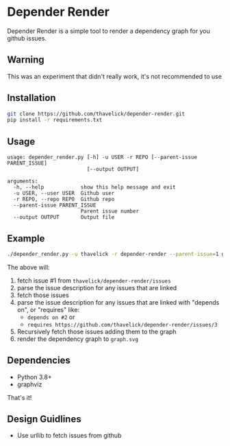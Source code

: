# Depender Render
Depender Render is a simple tool to render a dependency graph for you github issues. 

## Warning
This was an experiment that didn't really work, it's not recommended to use

## Installation
```bash
git clone https://github.com/thavelick/depender-render.git
pip install -r requirements.txt
```

## Usage
```
usage: depender_render.py [-h] -u USER -r REPO [--parent-issue PARENT_ISSUE]
                          [--output OUTPUT]

arguments:
  -h, --help            show this help message and exit
  -u USER, --user USER  Github user
  -r REPO, --repo REPO  Github repo
  --parent-issue PARENT_ISSUE
                        Parent issue number
  --output OUTPUT       Output file
```

## Example

```bash
./depender_render.py -u thavelick -r depender-render --parent-issue=1 graph.svg
```

The above will:
1. fetch issue #1 from `thavelick/depender-render/issues`
2. parse the issue description for any issues that are linked
3. fetch those issues
4. parse the issue description for any issues that are linked with "depends on", or "requires" like:
    * `depends on #2` or
    * `requires https://github.com/thavelick/depender-render/issues/3`
5. Recursively fetch those issues adding them to the graph
6. render the dependency graph to `graph.svg`

## Dependencies
* Python 3.8+
* graphviz

That's it!

## Design Guidlines
* Use urllib to fetch issues from github
